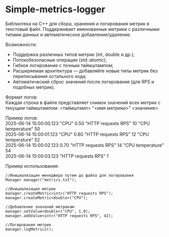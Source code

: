 # Simple-metrics-logger
Библиотека на C++ для сбора, хранения и логирования метрик в текстовый файл. Поддерживает именованные метрики с различными типами данных и автоматическое добавление/удаление.<br>

Возможности:
- Поддержка различных типов метрик (int, double и др.);
- Потокобезопасные операции (std::atomic);
- Гибкое логирование с точным таймштампом;
- Расширяемая архитектура — добавляйте новые типы метрик без переписывания остального кода;
- Автоматический сброс значений после логирования (для RPS и подобных метрик).

Формат логов:<br>
Каждая строка в файле представляет снимок значений всех метрик с текущим таймштампом: <таймштамп> "<имя метрики>" <значение> 

Пример логов:<br>
2025-06-14 15:00:00.123 "CPU" 0.50 "HTTP requests RPS" 10 "CPU temperature" 50<br>
2025-06-14 15:00:01.123 "CPU" 0.60 "HTTP requests RPS" 12 "CPU temperature" 52<br>
2025-06-14 15:00:02.123 0.70 "HTTP requests RPS" 14 "CPU temperature" 54<br>
2025-06-14 15:00:03.123 "HTTP requests RPS" 1

Пример использования:
```
//Инициализация менеджера путем до файла для логирования
Manager manager("metrics.txt");

//Инициализация метрик
manager.createMetric<int>("HTTP requests RPS");
manager.createMetric<double>("CPU");

//Добавление значений метрикам
manager.setValue<double>("CPU", 1.0);
manager.addValue<int>("HTTP requests RPS", 42);

//Логирование метрик
manager.logMetrics();
```
